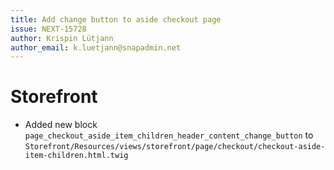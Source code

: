 ```yaml
---
title: Add change button to aside checkout page
issue: NEXT-15728
author: Krispin Lütjann
author_email: k.luetjann@snapadmin.net
---
```

# Storefront
* Added new block `page_checkout_aside_item_children_header_content_change_button` to `Storefront/Resources/views/storefront/page/checkout/checkout-aside-item-children.html.twig`

